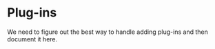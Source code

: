 # Plug-ins

We need to figure out the best way to handle adding plug-ins and then document
it here.
